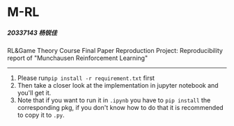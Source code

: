 # M-RL

##### 20337143 杨锐佳

RL&amp;Game Theory Course Final Paper Reproduction Project: Reproducibility report of "Munchausen Reinforcement Learning"

---

1. Please run`pip install -r requirement.txt` first
2. Then take a closer look at the implementation in jupyter notebook and you'll get it.
3. Note that if you want to run it in `.ipynb` you have to `pip install` the corresponding pkg, if you don't know how to do that it is recommended to copy it to `.py`.
